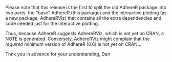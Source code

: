 Please note that this release is the first to split the old AdhereR package into two parts: the "base" AdhereR (this package) and the interactive plotting (as a new package, AdhereRViz) that contains all the extra dependencies and code needed just for the interactive plotting.

Thus, because AdhereR *suggests* AdhereRViz, which is not yet on CRAN, a NOTE is generated.
Conversely, AdhereRViz might complain that the *required* minimum version of AdhereR (0.6) is not yet on CRAN...

Thnk you in advance for your understanding,
Dan
